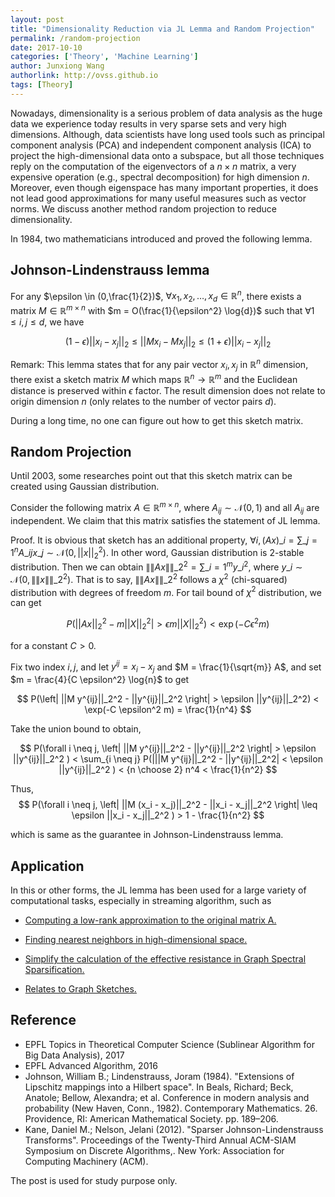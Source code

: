 ```yaml
---
layout: post
title: "Dimensionality Reduction via JL Lemma and Random Projection"
permalink: /random-projection
date: 2017-10-10
categories: ['Theory', 'Machine Learning']
author: Junxiong Wang
authorlink: http://ovss.github.io
tags: [Theory]
---
```



Nowadays, dimensionality is a serious problem of data analysis as the huge data we experience today results in very sparse sets and very high dimensions. Although, data scientists have long used tools such as principal component analysis (PCA) and independent component analysis (ICA) to project the high-dimensional data onto a subspace, but all those techniques reply on the computation of the eigenvectors of a $n \times n$ matrix, a very expensive operation (e.g., spectral decomposition) for high dimension $n$. Moreover, even though eigenspace has many important properties, it does not lead good approximations for many useful measures such as vector norms. We discuss another method random projection to reduce dimensionality.

In 1984, two mathematicians introduced and proved the following lemma.

## Johnson-Lindenstrauss lemma
For any $\epsilon \in (0,\frac{1}{2})$, $\forall x_1, x_2, \dots, x_d \in \mathbb{R}^{n}$, there exists a matrix $M \in \mathbb{R}^{m \times n}$ with $m = O(\frac{1}{\epsilon^2} \log{d})$ such that $\forall 1 \leq i,j \leq d$, we have

$$
(1-\epsilon)||x_i - x_j||_2 \leq ||Mx_i - Mx_j||_2 \leq (1+\epsilon)||x_i - x_j||_2 
$$
 
Remark: This lemma states that for any pair vector $x_i, x_j$ in $\mathbb{R}^n$ dimension, there exist a sketch matrix $M$ which maps $\mathbb{R}^n \rightarrow \mathbb{R}^m$ and the Euclidean distance is preserved within $\epsilon$ factor. The result dimension does not relate to origin dimension $n$ (only relates to the number of vector pairs $d$).

During a long time, no one can figure out how to get this sketch matrix.

## Random Projection
Until 2003, some researches point out that this sketch matrix can be created using Gaussian distribution.

Consider the following matrix $A \in \mathbb{R}^{m \times n}$, where $A_{ij} \sim \mathcal{N}(0,1)$ and all $A_{ij}$ are independent. We claim that this matrix satisfies the statement of JL lemma.

Proof. It is obvious that sketch has an additional property, 
$\forall i, (Ax)\_i = \sum\_{j=1}^{n} A\_{ij} x\_j \sim \mathcal{N}(0, ||x||_2^2)$. In other word, Gaussian distribution is 2-stable distribution. Then we can obtain $\|\|Ax\|\|\_2^2 = \sum\_{i=1}^{m} y\_i^2$, where $y\_i \sim \mathcal{N}(0, \|\|x\|\|\_2^2)$. That is to say, $\|\|Ax\|\|\_2^2$ follows a $\chi^2$ (chi-squared) distribution with degrees of freedom $m$. For tail bound of $\chi^2$ distribution, we can get

$$
P(||Ax||_2^2 - m||X||_2^2| > \epsilon m||X||_2^2) < \exp(-C \epsilon^2 m)
$$

for a constant $C > 0$.

Fix two index $i, j$, and let $y^{ij} = x_i - x_j$ and $M = \frac{1}{\sqrt{m}} A$, and set $m = \frac{4}{C \epsilon^2} \log{n}$ to get

$$
P(\left| ||M y^{ij}||_2^2 - ||y^{ij}||_2^2 \right| > \epsilon ||y^{ij}||_2^2) < \exp(-C \epsilon^2 m) = \frac{1}{n^4}
$$

Take the union bound to obtain, 

$$
P(\forall i \neq j, \left| ||M y^{ij}||_2^2 - ||y^{ij}||_2^2 \right| > \epsilon ||y^{ij}||_2^2 ) < \sum_{i \neq j} P(|||M y^{ij}||_2^2 - ||y^{ij}||_2^2| < \epsilon ||y^{ij}||_2^2 ) < {n \choose 2} n^4 < \frac{1}{n^2}
$$

Thus,
$$
P(\forall i \neq j, \left| ||M (x_i - x_j)||_2^2 - ||x_i - x_j||_2^2 \right| \leq \epsilon ||x_i - x_j||_2^2 ) > 1 - \frac{1}{n^2}
$$

which is same as the guarantee in Johnson-Lindenstrauss lemma.

## Application
In this or other forms, the JL lemma has been used for a large variety of computational tasks, especially in streaming algorithm, such as

* [Computing a low-rank approximation to the original matrix A.](https://www.stat.berkeley.edu/~mmahoney/f13-stat260-cs294/Lectures/lecture19.pdf)

* [Finding nearest neighbors in high-dimensional space.](http://web.stanford.edu/class/cs369g/files/lectures/lec16.pdf)

* [Simplify the calculation of the effective resistance in Graph Spectral Sparsification.](https://simons.berkeley.edu/sites/default/files/docs/1768/slidessrivastava1.pdf)

* [Relates to Graph Sketches.](https://people.cs.umass.edu/~mcgregor/papers/12-pods1.pdf)

## Reference
- EPFL Topics in Theoretical Computer Science (Sublinear Algorithm for Big Data Analysis), 2017
- EPFL Advanced Algorithm, 2016
- Johnson, William B.; Lindenstrauss, Joram (1984). "Extensions of Lipschitz mappings into a Hilbert space". In Beals, Richard; Beck, Anatole; Bellow, Alexandra; et al. Conference in modern analysis and probability (New Haven, Conn., 1982). Contemporary Mathematics. 26. Providence, RI: American Mathematical Society. pp. 189–206.
- Kane, Daniel M.; Nelson, Jelani (2012). "Sparser Johnson-Lindenstrauss Transforms". Proceedings of the Twenty-Third Annual ACM-SIAM Symposium on Discrete Algorithms,. New York: Association for Computing Machinery (ACM).


The post is used for study purpose only.

